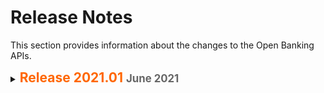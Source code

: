 # Release Notes

This section provides information about the changes to the Open Banking APIs.

<details>
<summary>
  <span span style="color: #ff6600; font-size: 150%; font-weight: bold;"> Release 2021.01 <span style="font-size: 80%; color:#666"> June 2021 </span> </span>
</summary>
<br>
  
 > Please note that information listed in below table is just a placeholder and very soon we will update this information.
  
  
  <table style="width: 100%;margin-left: 0;margin-right: auto;">
            <col />
            <col />
            <col />
            <thead>
                <tr>
                    <th>API</th>
                    <th>Type</th>
                    <th>Release Details</th>
                </tr>
            </thead>
            <tbody>
                <tr>
                    <td colspan="3" style="font-weight: bold; color: #444;">Domain: Cards</td>
                </tr>
                <tr>
                  <td>POST /cards  <br> <br> <span style="font-size: 80%; color: #666;">Add Card</span></td>
                    <td>MAINT</td>
                    <td>
                        <ul>
                            <li>
                                <p>Updated the description of test.test1.test2  parameter to include {reason and impact of updating}</p>
                            </li>
                        </ul>
                    </td>
                </tr>
                <tr>
                    <td>POST /cards <br> <br> <span style="font-size: 80%; color: #666;">Add Card</span></td>
                    <td>ENH</td>
                    <td>
                        <ul>
                            <li>
                                <p>Added following new parameters to allow {reason and impact of adding new parameters}</p>
                                <ul>
                                    <li>
                                        <p>test.testA.test</p>
                                    </li>
                                    <li>
                                        <p>	test.test.test</p>
                                    </li>
                                </ul>
                            </li>
                        </ul>
                    </td>
                </tr>
                <tr>
                    <td>GET /cards/{accountID}  <br> <br> <span style="font-size: 80%; color: #666;">Get Card</span></td>
                    <td>ENH</td>
                    <td>
                        <ul>
                            <li>
                                <p>Deleted the deprecated parameter test.test.test to {reason and impact of deletion}</p>
                            </li>
                            <li>
                                <p>Added TestEnum as a new enumeration value in test.testtest.test parameter. {reason and impact}</p>
                            </li>
                        </ul>
                    </td>
                </tr>
                <tr>
                    <td>POST /cards/{accountID}  <br> <br> <span style="font-size: 80%; color: #666;">Add Card by Account ID</span></td>
                    <td>ENH</td>
                    <td>
                        <ul>
                            <li>
                                <p>New API added to retrieve the card information by account ID using POST operation.
{Additional description if needed}
</p>
                            </li>
                        </ul>
                    </td>
                </tr>
            </tbody>
        </table>
 </details>
 

